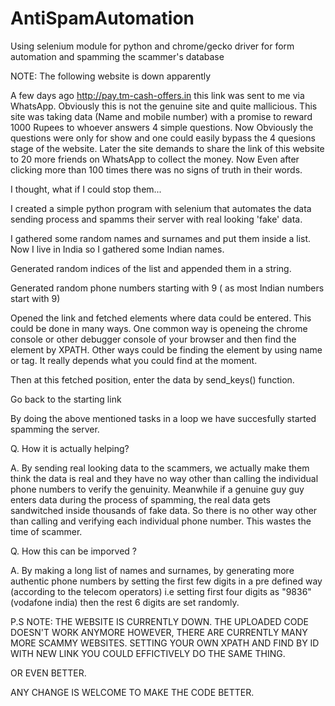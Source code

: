 # AntiSpamAutomation
Using selenium module for python and chrome/gecko driver for form automation and spamming the scammer's database

NOTE: The following website is down apparently 

A few days ago http://pay.tm-cash-offers.in this link was sent to me via WhatsApp. Obviously this is not the genuine site and quite mallicious. This site was taking data (Name and mobile number) with a promise to reward 1000 Rupees to whoever answers 4 simple questions. Now Obviously the questions were only for show and one could easily bypass the 4 quesions stage of the website. Later the site demands to share the link of this website to 20 more friends on WhatsApp to collect the money. Now Even after clicking more than 100 times there was no signs of truth in their words.

I thought, what if I could stop them...

I created a simple python program with selenium that automates the data sending process and spamms their server with real looking 'fake' data.

I gathered some random names and surnames and put them inside a list. Now I live in India so I gathered some Indian names.

Generated random indices of the list and appended them in a string.

Generated random phone numbers starting with 9 ( as most Indian numbers start with 9)

Opened the link and fetched elements where data could be entered. This could be done in many ways. One common way is openeing the chrome console or other debugger console of your browser and then find the element by XPATH. Other ways could be finding the element by using name or tag. It really depends what you could find at the moment.

Then at this fetched position, enter the data by send_keys() function.

Go back to the starting link

By doing the above mentioned tasks in a loop we have succesfully started spamming the server.


Q. How it is actually helping?

A. By sending real looking data to the scammers, we actually make them think the data is real and they have no way other than calling the individual phone numbers to verify the genuinity. Meanwhile if a genuine guy guy enters data during the process of spamming, the real data gets sandwitched inside thousands of fake data. So there is no other way other than calling and verifying each individual phone number. This wastes the time of scammer. 

Q. How this can be imporved ?

A. By making a long list of names and surnames, by generating more authentic phone numbers by setting the first few digits in  a pre defined way (according to the telecom operators) i.e setting first four digits as "9836"(vodafone india) then the rest 6 digits are set randomly.

P.S NOTE: THE WEBSITE IS CURRENTLY DOWN. THE UPLOADED CODE DOESN'T WORK ANYMORE HOWEVER, THERE ARE CURRENTLY MANY MORE SCAMMY WEBSITES. SETTING YOUR OWN XPATH AND FIND BY ID WITH NEW LINK YOU COULD EFFICTIVELY DO THE SAME THING.

OR EVEN BETTER.

ANY CHANGE IS WELCOME TO MAKE THE CODE BETTER.
